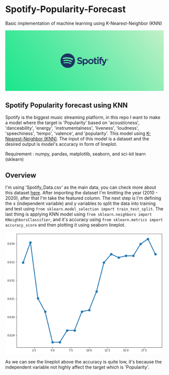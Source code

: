 # Spotify-Popularity-Forecast
Basic implementation of machine learning using K-Nearest-Neighbor (KNN)

![github-small](https://github.com/Samuel-the-crack/Spotify-Popularity-Forecast/blob/main/Spotify%20Header.png)

## Spotify Popularity forecast using KNN
Spotify is the biggest music streaming platform, in this repo I want to make a model where the target is 'Popularity' based on 'acousticness', 'danceability', 'energy', 'instrumentalness', 'liveness', 'loudness', 'speechiness', 'tempo', 'valence', and 'popularity'. This model using [K-Nearest-Neighbor (KNN)](https://scikit-learn.org/stable/modules/generated/sklearn.neighbors.KNeighborsClassifier.html). The input of this model is a dataset and the desired output is model's accuracy in form of lineplot.

Requirement : numpy, pandas, matplotlib, seaborn, and sci-kit learn (sklearn)

## Overview 
I'm using 'Spotify_Data.csv' as the main data, you can check more about this dataset [here](https://www.kaggle.com/code/vatsalmavani/music-recommendation-system-using-spotify-dataset/data). After importing the dataset I'm limitting the year (2010 - 2020), after that I'm take the featured column. The next step is I'm defining the x (independent variable) and y variables to split the data into training and test using `from sklearn.model_selection import train_test_split`. The last thing is applying KNN model using `from sklearn.neighbors import KNeighborsClassifier`, and it's accuracy using `from sklearn.metrics import accuracy_score` and then plotting it using seaborn lineplot. 

![github-small](https://github.com/Samuel-the-crack/Spotify-Popularity-Forecast/blob/main/lineplot_Acc.png)

As we can see the lineplot above the accuracy is quite low, it's because the independent variable not highly affect the target which is 'Popularity'.
